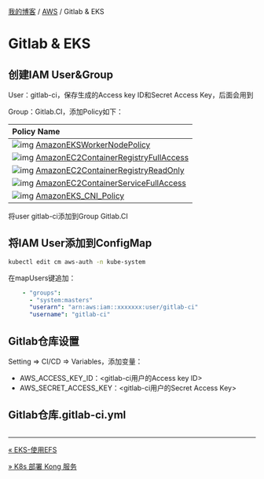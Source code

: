 [我的博客](../_index.md) / [AWS](_index.md) / Gitlab & EKS

# Gitlab & EKS

## 创建IAM User&Group

User：gitlab-ci，保存生成的Access key ID和Secret Access Key，后面会用到

Group：Gitlab.CI，添加Policy如下：

| Policy Name                                                  |
| :----------------------------------------------------------- |
| ![img](https://console.aws.amazon.com/iam/assets/images/policy_icon.png) [AmazonEKSWorkerNodePolicy](https://console.aws.amazon.com/iam/home?region=us-east-1#policies/arn:aws:iam::aws:policy/AmazonEKSWorkerNodePolicy) |
| ![img](https://console.aws.amazon.com/iam/assets/images/policy_icon.png) [AmazonEC2ContainerRegistryFullAccess](https://console.aws.amazon.com/iam/home?region=us-east-1#policies/arn:aws:iam::aws:policy/AmazonEC2ContainerRegistryFullAccess) |
| ![img](https://console.aws.amazon.com/iam/assets/images/policy_icon.png) [AmazonEC2ContainerRegistryReadOnly](https://console.aws.amazon.com/iam/home?region=us-east-1#policies/arn:aws:iam::aws:policy/AmazonEC2ContainerRegistryReadOnly) |
| ![img](https://console.aws.amazon.com/iam/assets/images/policy_icon.png) [AmazonEC2ContainerServiceFullAccess](https://console.aws.amazon.com/iam/home?region=us-east-1#policies/arn:aws:iam::aws:policy/AmazonEC2ContainerServiceFullAccess) |
| ![img](https://console.aws.amazon.com/iam/assets/images/policy_icon.png) [AmazonEKS_CNI_Policy](https://console.aws.amazon.com/iam/home?region=us-east-1#policies/arn:aws:iam::aws:policy/AmazonEKS_CNI_Policy) |

将user gitlab-ci添加到Group Gitlab.CI

## 将IAM User添加到ConfigMap

```bash
kubectl edit cm aws-auth -n kube-system
```

在mapUsers键追加：

```yaml
    - "groups":
      - "system:masters"
      "userarn": "arn:aws:iam::xxxxxxx:user/gitlab-ci"
      "username": "gitlab-ci" 
```

## Gitlab仓库设置

Setting => CI/CD => Variables，添加变量：

- AWS_ACCESS_KEY_ID：<gitlab-ci用户的Access key ID>
- AWS_SECRET_ACCESS_KEY：<gitlab-ci用户的Secret Access Key>

## Gitlab仓库.gitlab-ci.yml

```yaml

```

---
[« EKS-使用EFS](eks-use-efs.md)

[» K8s 部署 Kong 服务](k8s-deploy-kong.md)
